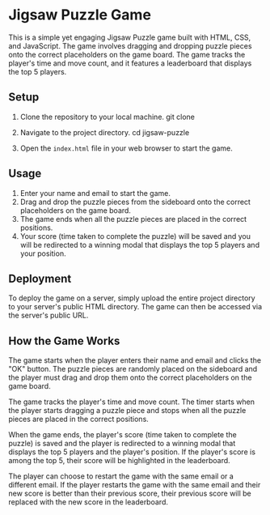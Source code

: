 # Jigsaw Puzzle Game

This is a simple yet engaging Jigsaw Puzzle game built with HTML, CSS, and JavaScript. The game involves dragging and dropping puzzle pieces onto the correct placeholders on the game board. The game tracks the player's time and move count, and it features a leaderboard that displays the top 5 players.

## Setup

1. Clone the repository to your local machine.
git clone <repository-url>

2. Navigate to the project directory.
cd jigsaw-puzzle

3. Open the `index.html` file in your web browser to start the game.

## Usage

1. Enter your name and email to start the game.
2. Drag and drop the puzzle pieces from the sideboard onto the correct placeholders on the game board.
3. The game ends when all the puzzle pieces are placed in the correct positions.
4. Your score (time taken to complete the puzzle) will be saved and you will be redirected to a winning modal that displays the top 5 players and your position.

## Deployment

To deploy the game on a server, simply upload the entire project directory to your server's public HTML directory. The game can then be accessed via the server's public URL.

## How the Game Works

The game starts when the player enters their name and email and clicks the "OK" button. The puzzle pieces are randomly placed on the sideboard and the player must drag and drop them onto the correct placeholders on the game board.

The game tracks the player's time and move count. The timer starts when the player starts dragging a puzzle piece and stops when all the puzzle pieces are placed in the correct positions.

When the game ends, the player's score (time taken to complete the puzzle) is saved and the player is redirected to a winning modal that displays the top 5 players and the player's position. If the player's score is among the top 5, their score will be highlighted in the leaderboard.

The player can choose to restart the game with the same email or a different email. If the player restarts the game with the same email and their new score is better than their previous score, their previous score will be replaced with the new score in the leaderboard.
